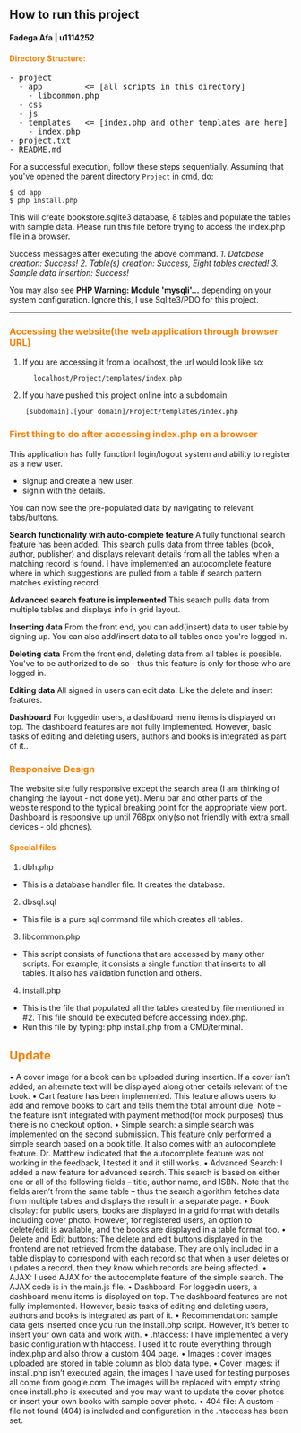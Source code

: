 ## How to run this project
#### Fadega Afa | u1114252

#### <span style="color:#f77f00">Directory Structure:</span>
<pre>
- project
  - app         <= [all scripts in this directory]
    - libcommon.php
  - css
  - js
  - templates   <= [index.php and other templates are here]
    - index.php
- project.txt
- README.md
</pre>
For a successful execution, follow these steps sequentially. Assuming that you've opened the parent directory `Project` in cmd, do:
````
$ cd app
$ php install.php

````
This will create bookstore.sqlite3 database, 8 tables and populate the tables with sample data. Please run this file before trying to access the index.php file in a browser.

Success messages after executing the above command.
*1. Database creation: Success!
 2. Table(s) creation: Success, Eight tables created!
 3. Sample data insertion: Success!*

You may also see **PHP Warning:  Module 'mysqli'...** depending on your system configuration. Ignore this, I use Sqlite3/PDO for this project.
___

### <span style="color:#f77f00">Accessing the website(the web application through browser URL)</span>
1. If you are accessing it from a localhost, the url would look like so:
````
      localhost/Project/templates/index.php
````
2. If you have pushed this project online into a subdomain

````
    [subdomain].[your domain]/Project/templates/index.php
````
### <span style="color:#f77f00">First thing to do after accessing index.php on a browser</span>

This application has fully functionl login/logout system and ability to register as a new user.
- signup  and create a new user.
- signin with the details.

You can now see the pre-populated data by navigating to relevant tabs/buttons.

**Search functionality with auto-complete feature**
A fully functional search feature has been added. This search pulls data from three tables (book, author, publisher) and displays relevant details from all the tables when a matching record is found. I have implemented an autocomplete feature where in which suggestions are pulled from a table if search pattern matches existing record.

**Advanced search feature is implemented**
This search pulls data from multiple tables and displays info
in grid layout.

**Inserting data**
From the front end, you can add(insert) data to user table by signing up. You can also add/insert data to all tables once you're logged in.

**Deleting data**
From the front end, deleting data from all tables is possible. You've to be authorized to do so - thus this feature is only for  those who are logged in.

**Editing data**
All signed in users can edit data. Like the delete and insert features.

**Dashboard**
For loggedin users, a dashboard menu items is displayed on top. The dashboard features are not fully implemented. However, basic tasks of editing and deleting users, authors and books is integrated as part of it..


### <span style="color:#f77f00">Responsive Design</span>
The website site fully responsive except the search area (I am thinking of changing the layout - not done yet). Menu bar and other parts of the website respond to the typical breaking point for the appropriate view port. Dashboard is responsive up until 768px only(so not friendly with extra small devices - old phones).

#### <span style="color:#f77f00">Special files</span>
1. dbh.php
  - This is a database handler file. It creates the database.
2. dbsql.sql
  - This file is a pure sql command file which creates all tables.
3. libcommon.php
  - This script consists of functions that are accessed by many other scripts. For example, it consists a single function that inserts to all tables.
  It also has validation function and others.
4. install.php
  - This is the file that populated all the tables created by file mentioned in #2. This file should be executed before accessing index.php.
  - Run this file by typing: php install.php  from a CMD/terminal.

## <span style="color:#f77f00">Update </span>

•	A cover image for a book can be uploaded during insertion. If a cover isn’t added, an alternate text will be displayed along other details relevant of the book.
•	Cart feature has been implemented. This feature allows users to add and remove books to cart and tells them the total amount due. Note – the feature isn’t integrated with payment method(for mock purposes) thus there is no checkout option.
•	Simple search: a simple search was implemented on the second submission. This feature only performed a simple search based on a book title. It also comes with an autocomplete feature. Dr. Matthew indicated that the autocomplete feature was not working in the feedback, I tested it and it still works.
•	 Advanced Search:  I added a new feature for advanced search. This search is based on either one or all of the following fields – title, author name, and ISBN. Note that the fields aren’t from the same table – thus the search algorithm fetches data from multiple tables and displays the result in a separate page.
•	Book display: for public users, books are displayed in a grid format with details including cover photo. However, for registered users, an option to delete/edit is available, and the books are displayed in a table format too.
•	Delete and Edit buttons: The delete and edit buttons displayed in the frontend are not retrieved from the database. They are only included in a table display to correspond with each record so that when a user deletes or updates a record, then they know which records are being affected.
•	AJAX: I used AJAX for the autocomplete feature of the simple search.  The AJAX code is in the main.js file.
•	Dashboard: For loggedin users, a dashboard menu items is displayed on top. The dashboard features are not fully implemented. However, basic tasks of editing and deleting users, authors and books is integrated as part of it.
•	Recommendation: sample data gets inserted once you run the install.php script. However, it’s better to insert your own data and work with.
•	.htaccess: I have implemented a very basic configuration with htaccess. I used it to route everything through index.php and also throw a custom 404 page.
•	Images : cover images uploaded are stored in table column as blob data type.
•	Cover images: if install.php isn’t executed again, the images I have used for testing purposes all come from google.com. The images will be replaced with empty string once install.php is executed and you may want to update the cover photos or insert your own books with sample cover photo.
•	404 file: A custom - file not found (404) is included and configuration in the .htaccess has been set.
